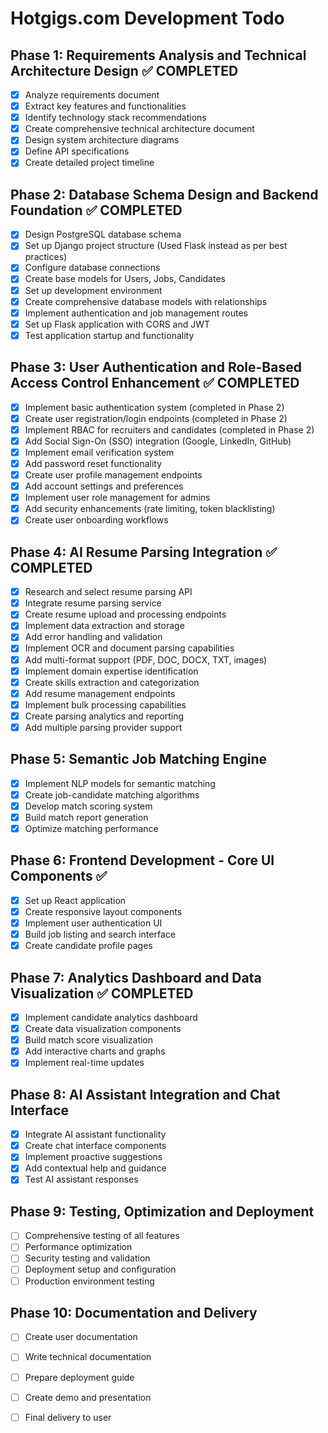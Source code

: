 # Hotgigs.com Development Todo

## Phase 1: Requirements Analysis and Technical Architecture Design ✅ COMPLETED
- [x] Analyze requirements document
- [x] Extract key features and functionalities
- [x] Identify technology stack recommendations
- [x] Create comprehensive technical architecture document
- [x] Design system architecture diagrams
- [x] Define API specifications
- [x] Create detailed project timeline

## Phase 2: Database Schema Design and Backend Foundation ✅ COMPLETED
- [x] Design PostgreSQL database schema
- [x] Set up Django project structure (Used Flask instead as per best practices)
- [x] Configure database connections
- [x] Create base models for Users, Jobs, Candidates
- [x] Set up development environment
- [x] Create comprehensive database models with relationships
- [x] Implement authentication and job management routes
- [x] Set up Flask application with CORS and JWT
- [x] Test application startup and functionality

## Phase 3: User Authentication and Role-Based Access Control Enhancement ✅ COMPLETED
- [x] Implement basic authentication system (completed in Phase 2)
- [x] Create user registration/login endpoints (completed in Phase 2)
- [x] Implement RBAC for recruiters and candidates (completed in Phase 2)
- [x] Add Social Sign-On (SSO) integration (Google, LinkedIn, GitHub)
- [x] Implement email verification system
- [x] Add password reset functionality
- [x] Create user profile management endpoints
- [x] Add account settings and preferences
- [x] Implement user role management for admins
- [x] Add security enhancements (rate limiting, token blacklisting)
- [x] Create user onboarding workflows

## Phase 4: AI Resume Parsing Integration ✅ COMPLETED
- [x] Research and select resume parsing API
- [x] Integrate resume parsing service
- [x] Create resume upload and processing endpoints
- [x] Implement data extraction and storage
- [x] Add error handling and validation
- [x] Implement OCR and document parsing capabilities
- [x] Add multi-format support (PDF, DOC, DOCX, TXT, images)
- [x] Implement domain expertise identification
- [x] Create skills extraction and categorization
- [x] Add resume management endpoints
- [x] Implement bulk processing capabilities
- [x] Create parsing analytics and reporting
- [x] Add multiple parsing provider support

## Phase 5: Semantic Job Matching Engine
- [x] Implement NLP models for semantic matching
- [x] Create job-candidate matching algorithms
- [x] Develop match scoring system
- [x] Build match report generation
- [x] Optimize matching performance

## Phase 6: Frontend Development - Core UI Components ✅
- [x] Set up React application
- [x] Create responsive layout components
- [x] Implement user authentication UI
- [x] Build job listing and search interface
- [x] Create candidate profile pages

## Phase 7: Analytics Dashboard and Data Visualization ✅ COMPLETED
- [x] Implement candidate analytics dashboard
- [x] Create data visualization components
- [x] Build match score visualization
- [x] Add interactive charts and graphs
- [x] Implement real-time updates

## Phase 8: AI Assistant Integration and Chat Interface
- [x] Integrate AI assistant functionality
- [x] Create chat interface components
- [x] Implement proactive suggestions
- [x] Add contextual help and guidance
- [x] Test AI assistant responses

## Phase 9: Testing, Optimization and Deployment
- [ ] Comprehensive testing of all features
- [ ] Performance optimization
- [ ] Security testing and validation
- [ ] Deployment setup and configuration
- [ ] Production environment testing

## Phase 10: Documentation and Delivery
- [ ] Create user documentation
- [ ] Write technical documentation
- [ ] Prepare deployment guide
- [ ] Create demo and presentation
- [ ] Final delivery to user

